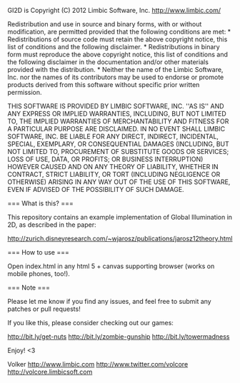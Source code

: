 GI2D is Copyright (C) 2012 Limbic Software, Inc.
http://www.limbic.com/

  Redistribution and use in source and binary forms, with or without
  modification, are permitted provided that the following conditions are met:
      * Redistributions of source code must retain the above copyright
        notice, this list of conditions and the following disclaimer.
      * Redistributions in binary form must reproduce the above copyright
        notice, this list of conditions and the following disclaimer in the
        documentation and/or other materials provided with the distribution.
      * Neither the name of the Limbic Software, Inc. nor the
        names of its contributors may be used to endorse or promote products
        derived from this software without specific prior written permission.
  
  THIS SOFTWARE IS PROVIDED BY LIMBIC SOFTWARE, INC. ''AS IS'' AND ANY
  EXPRESS OR IMPLIED WARRANTIES, INCLUDING, BUT NOT LIMITED TO, THE IMPLIED
  WARRANTIES OF MERCHANTABILITY AND FITNESS FOR A PARTICULAR PURPOSE ARE
  DISCLAIMED. IN NO EVENT SHALL LIMBIC SOFTWARE, INC. BE LIABLE FOR ANY
  DIRECT, INDIRECT, INCIDENTAL, SPECIAL, EXEMPLARY, OR CONSEQUENTIAL DAMAGES
  (INCLUDING, BUT NOT LIMITED TO, PROCUREMENT OF SUBSTITUTE GOODS OR SERVICES;
  LOSS OF USE, DATA, OR PROFITS; OR BUSINESS INTERRUPTION) HOWEVER CAUSED AND
  ON ANY THEORY OF LIABILITY, WHETHER IN CONTRACT, STRICT LIABILITY, OR TORT
  (INCLUDING NEGLIGENCE OR OTHERWISE) ARISING IN ANY WAY OUT OF THE USE OF THIS
  SOFTWARE, EVEN IF ADVISED OF THE POSSIBILITY OF SUCH DAMAGE.

=== What is this? ===

This repository contains an example implementation of Global Illumination in 2D, as described in the paper:

  http://zurich.disneyresearch.com/~wjarosz/publications/jarosz12theory.html 

=== How to use ===

Open index.html in any html 5 + canvas supporting browser (works on mobile phones, too!).

=== Note ===

Please let me know if you find any issues, and feel free to submit any patches
or pull requests!

If you like this, please consider checking out our games:

  http://bit.ly/get-nuts
  http://bit.ly/zombie-gunship
  http://bit.ly/towermadness

Enjoy! <3

Volker
http://www.limbic.com
http://www.twitter.com/volcore
http://volcore.limbicsoft.com
